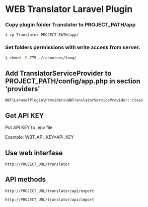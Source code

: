 # WEB Translator Laravel Plugin

### Copy plugin folder Translator to PROJECT_PATH/app 
```
$ cp Translator PROJECT_PATH/app/
```

### Set folders permissions with write access from server.
```sh
$ chmod -R 775 ./resources/lang/
```

## Add TranslatorServiceProvider to PROJECT_PATH/config/app.php in section 'providers'
```
WBT\LaravelPlugin\Providers\WBTranslatorServiceProvider::class 
```
## Get API KEY
Put API KEY to .env file

Example: WBT_API_KEY=API_KEY

## Use web interfase
```	
http://PROJECT_URL/translator
```

## API methods
```	
http://PROJECT_URL/translator/api/export
```
```
http://PROJECT_URL/translator/api/import
```